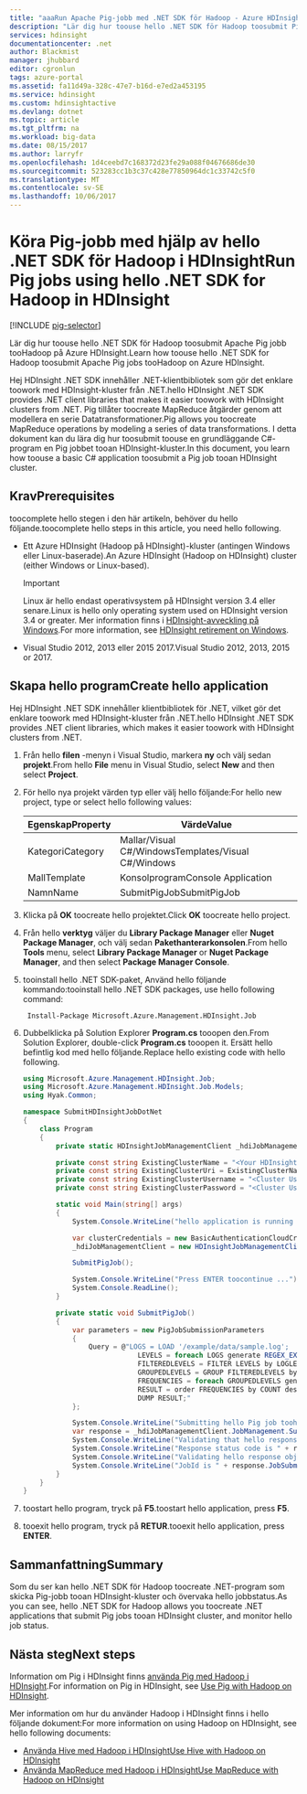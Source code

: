 ```yaml
---
title: "aaaRun Apache Pig-jobb med .NET SDK för Hadoop - Azure HDInsight | Microsoft Docs"
description: "Lär dig hur toouse hello .NET SDK för Hadoop toosubmit Pig-jobb tooHadoop på HDInsight."
services: hdinsight
documentationcenter: .net
author: Blackmist
manager: jhubbard
editor: cgronlun
tags: azure-portal
ms.assetid: fa11d49a-328c-47e7-b16d-e7ed2a453195
ms.service: hdinsight
ms.custom: hdinsightactive
ms.devlang: dotnet
ms.topic: article
ms.tgt_pltfrm: na
ms.workload: big-data
ms.date: 08/15/2017
ms.author: larryfr
ms.openlocfilehash: 1d4ceebd7c168372d23fe29a088f04676686de30
ms.sourcegitcommit: 523283cc1b3c37c428e77850964dc1c33742c5f0
ms.translationtype: MT
ms.contentlocale: sv-SE
ms.lasthandoff: 10/06/2017
---
```

# <a name="run-pig-jobs-using-hello-net-sdk-for-hadoop-in-hdinsight"></a><span data-ttu-id="0f57e-103">Köra Pig-jobb med hjälp av hello .NET SDK för Hadoop i HDInsight</span><span class="sxs-lookup"><span data-stu-id="0f57e-103">Run Pig jobs using hello .NET SDK for Hadoop in HDInsight</span></span>

[!INCLUDE [pig-selector](../../includes/hdinsight-selector-use-pig.md)]

<span data-ttu-id="0f57e-104">Lär dig hur toouse hello .NET SDK för Hadoop toosubmit Apache Pig jobb tooHadoop på Azure HDInsight.</span><span class="sxs-lookup"><span data-stu-id="0f57e-104">Learn how toouse hello .NET SDK for Hadoop toosubmit Apache Pig jobs tooHadoop on Azure HDInsight.</span></span>

<span data-ttu-id="0f57e-105">Hej HDInsight .NET SDK innehåller .NET-klientbibliotek som gör det enklare toowork med HDInsight-kluster från .NET.</span><span class="sxs-lookup"><span data-stu-id="0f57e-105">hello HDInsight .NET SDK provides .NET client libraries that makes it easier toowork with HDInsight clusters from .NET.</span></span> <span data-ttu-id="0f57e-106">Pig tillåter toocreate MapReduce åtgärder genom att modellera en serie Datatransformationer.</span><span class="sxs-lookup"><span data-stu-id="0f57e-106">Pig allows you toocreate MapReduce operations by modeling a series of data transformations.</span></span> <span data-ttu-id="0f57e-107">I detta dokument kan du lära dig hur toosubmit toouse en grundläggande C#-program en Pig jobbet tooan HDInsight-kluster.</span><span class="sxs-lookup"><span data-stu-id="0f57e-107">In this document, you learn how toouse a basic C# application toosubmit a Pig job tooan HDInsight cluster.</span></span>

## <a name="prerequisites"></a><span data-ttu-id="0f57e-108">Krav</span><span class="sxs-lookup"><span data-stu-id="0f57e-108">Prerequisites</span></span>

<span data-ttu-id="0f57e-109">toocomplete hello stegen i den här artikeln, behöver du hello följande.</span><span class="sxs-lookup"><span data-stu-id="0f57e-109">toocomplete hello steps in this article, you need hello following.</span></span>

* <span data-ttu-id="0f57e-110">Ett Azure HDInsight (Hadoop på HDInsight)-kluster (antingen Windows eller Linux-baserade).</span><span class="sxs-lookup"><span data-stu-id="0f57e-110">An Azure HDInsight (Hadoop on HDInsight) cluster (either Windows or Linux-based).</span></span>

  > [!IMPORTANT]
  > <span data-ttu-id="0f57e-111">Linux är hello endast operativsystem på HDInsight version 3.4 eller senare.</span><span class="sxs-lookup"><span data-stu-id="0f57e-111">Linux is hello only operating system used on HDInsight version 3.4 or greater.</span></span> <span data-ttu-id="0f57e-112">Mer information finns i [HDInsight-avveckling på Windows](hdinsight-component-versioning.md#hdinsight-windows-retirement).</span><span class="sxs-lookup"><span data-stu-id="0f57e-112">For more information, see [HDInsight retirement on Windows](hdinsight-component-versioning.md#hdinsight-windows-retirement).</span></span>

* <span data-ttu-id="0f57e-113">Visual Studio 2012, 2013 eller 2015 2017.</span><span class="sxs-lookup"><span data-stu-id="0f57e-113">Visual Studio 2012, 2013, 2015 or 2017.</span></span>

## <a name="create-hello-application"></a><span data-ttu-id="0f57e-114">Skapa hello program</span><span class="sxs-lookup"><span data-stu-id="0f57e-114">Create hello application</span></span>

<span data-ttu-id="0f57e-115">Hej HDInsight .NET SDK innehåller klientbibliotek för .NET, vilket gör det enklare toowork med HDInsight-kluster från .NET.</span><span class="sxs-lookup"><span data-stu-id="0f57e-115">hello HDInsight .NET SDK provides .NET client libraries, which makes it easier toowork with HDInsight clusters from .NET.</span></span>

1. <span data-ttu-id="0f57e-116">Från hello **filen** -menyn i Visual Studio, markera **ny** och välj sedan **projekt**.</span><span class="sxs-lookup"><span data-stu-id="0f57e-116">From hello **File** menu in Visual Studio, select **New** and then select **Project**.</span></span>

2. <span data-ttu-id="0f57e-117">För hello nya projekt värden typ eller välj hello följande:</span><span class="sxs-lookup"><span data-stu-id="0f57e-117">For hello new project, type or select hello following values:</span></span>

   | <span data-ttu-id="0f57e-118">Egenskap</span><span class="sxs-lookup"><span data-stu-id="0f57e-118">Property</span></span> | <span data-ttu-id="0f57e-119">Värde</span><span class="sxs-lookup"><span data-stu-id="0f57e-119">Value</span></span> |
   | ------ | ------ |
   | <span data-ttu-id="0f57e-120">Kategori</span><span class="sxs-lookup"><span data-stu-id="0f57e-120">Category</span></span> | <span data-ttu-id="0f57e-121">Mallar/Visual C#/Windows</span><span class="sxs-lookup"><span data-stu-id="0f57e-121">Templates/Visual C#/Windows</span></span> |
   | <span data-ttu-id="0f57e-122">Mall</span><span class="sxs-lookup"><span data-stu-id="0f57e-122">Template</span></span> | <span data-ttu-id="0f57e-123">Konsolprogram</span><span class="sxs-lookup"><span data-stu-id="0f57e-123">Console Application</span></span> |
   | <span data-ttu-id="0f57e-124">Namn</span><span class="sxs-lookup"><span data-stu-id="0f57e-124">Name</span></span> | <span data-ttu-id="0f57e-125">SubmitPigJob</span><span class="sxs-lookup"><span data-stu-id="0f57e-125">SubmitPigJob</span></span> |

3. <span data-ttu-id="0f57e-126">Klicka på **OK** toocreate hello projektet.</span><span class="sxs-lookup"><span data-stu-id="0f57e-126">Click **OK** toocreate hello project.</span></span>

4. <span data-ttu-id="0f57e-127">Från hello **verktyg** väljer du **Library Package Manager** eller **Nuget Package Manager**, och välj sedan **Pakethanterarkonsolen**.</span><span class="sxs-lookup"><span data-stu-id="0f57e-127">From hello **Tools** menu, select **Library Package Manager** or **Nuget Package Manager**, and then select **Package Manager Console**.</span></span>

5. <span data-ttu-id="0f57e-128">tooinstall hello .NET SDK-paket, Använd hello följande kommando:</span><span class="sxs-lookup"><span data-stu-id="0f57e-128">tooinstall hello .NET SDK packages, use hello following command:</span></span>

        Install-Package Microsoft.Azure.Management.HDInsight.Job

6. <span data-ttu-id="0f57e-129">Dubbelklicka på Solution Explorer **Program.cs** tooopen den.</span><span class="sxs-lookup"><span data-stu-id="0f57e-129">From Solution Explorer, double-click **Program.cs** tooopen it.</span></span> <span data-ttu-id="0f57e-130">Ersätt hello befintlig kod med hello följande.</span><span class="sxs-lookup"><span data-stu-id="0f57e-130">Replace hello existing code with hello following.</span></span>

    ```csharp
    using Microsoft.Azure.Management.HDInsight.Job;
    using Microsoft.Azure.Management.HDInsight.Job.Models;
    using Hyak.Common;

    namespace SubmitHDInsightJobDotNet
    {
        class Program
        {
            private static HDInsightJobManagementClient _hdiJobManagementClient;

            private const string ExistingClusterName = "<Your HDInsight Cluster Name>";
            private const string ExistingClusterUri = ExistingClusterName + ".azurehdinsight.net";
            private const string ExistingClusterUsername = "<Cluster Username>";
            private const string ExistingClusterPassword = "<Cluster User Password>";

            static void Main(string[] args)
            {
                System.Console.WriteLine("hello application is running ...");

                var clusterCredentials = new BasicAuthenticationCloudCredentials { Username = ExistingClusterUsername, Password = ExistingClusterPassword };
                _hdiJobManagementClient = new HDInsightJobManagementClient(ExistingClusterUri, clusterCredentials);

                SubmitPigJob();

                System.Console.WriteLine("Press ENTER toocontinue ...");
                System.Console.ReadLine();
            }

            private static void SubmitPigJob()
            {
                var parameters = new PigJobSubmissionParameters
                {
                    Query = @"LOGS = LOAD '/example/data/sample.log';
                                LEVELS = foreach LOGS generate REGEX_EXTRACT($0, '(TRACE|DEBUG|INFO|WARN|ERROR|FATAL)', 1)  as LOGLEVEL;
                                FILTEREDLEVELS = FILTER LEVELS by LOGLEVEL is not null;
                                GROUPEDLEVELS = GROUP FILTEREDLEVELS by LOGLEVEL;
                                FREQUENCIES = foreach GROUPEDLEVELS generate group as LOGLEVEL, COUNT(FILTEREDLEVELS.LOGLEVEL) as COUNT;
                                RESULT = order FREQUENCIES by COUNT desc;
                                DUMP RESULT;"
                };

                System.Console.WriteLine("Submitting hello Pig job toohello cluster...");
                var response = _hdiJobManagementClient.JobManagement.SubmitPigJob(parameters);
                System.Console.WriteLine("Validating that hello response is as expected...");
                System.Console.WriteLine("Response status code is " + response.StatusCode);
                System.Console.WriteLine("Validating hello response object...");
                System.Console.WriteLine("JobId is " + response.JobSubmissionJsonResponse.Id);
            }
        }
    }
    ```

7. <span data-ttu-id="0f57e-131">toostart hello program, tryck på **F5**.</span><span class="sxs-lookup"><span data-stu-id="0f57e-131">toostart hello application, press **F5**.</span></span>

8. <span data-ttu-id="0f57e-132">tooexit hello program, tryck på **RETUR**.</span><span class="sxs-lookup"><span data-stu-id="0f57e-132">tooexit hello application, press **ENTER**.</span></span>

## <a name="summary"></a><span data-ttu-id="0f57e-133">Sammanfattning</span><span class="sxs-lookup"><span data-stu-id="0f57e-133">Summary</span></span>

<span data-ttu-id="0f57e-134">Som du ser kan hello .NET SDK för Hadoop toocreate .NET-program som skicka Pig-jobb tooan HDInsight-kluster och övervaka hello jobbstatus.</span><span class="sxs-lookup"><span data-stu-id="0f57e-134">As you can see, hello .NET SDK for Hadoop allows you toocreate .NET applications that submit Pig jobs tooan HDInsight cluster, and monitor hello job status.</span></span>

## <a name="next-steps"></a><span data-ttu-id="0f57e-135">Nästa steg</span><span class="sxs-lookup"><span data-stu-id="0f57e-135">Next steps</span></span>

<span data-ttu-id="0f57e-136">Information om Pig i HDInsight finns [använda Pig med Hadoop i HDInsight](hdinsight-use-pig.md).</span><span class="sxs-lookup"><span data-stu-id="0f57e-136">For information on Pig in HDInsight, see [Use Pig with Hadoop on HDInsight](hdinsight-use-pig.md).</span></span>

<span data-ttu-id="0f57e-137">Mer information om hur du använder Hadoop i HDInsight finns i hello följande dokument:</span><span class="sxs-lookup"><span data-stu-id="0f57e-137">For more information on using Hadoop on HDInsight, see hello following documents:</span></span>

* [<span data-ttu-id="0f57e-138">Använda Hive med Hadoop i HDInsight</span><span class="sxs-lookup"><span data-stu-id="0f57e-138">Use Hive with Hadoop on HDInsight</span></span>](hdinsight-use-hive.md)
* [<span data-ttu-id="0f57e-139">Använda MapReduce med Hadoop i HDInsight</span><span class="sxs-lookup"><span data-stu-id="0f57e-139">Use MapReduce with Hadoop on HDInsight</span></span>](hdinsight-use-mapreduce.md)

[preview-portal]: https://portal.azure.com/
